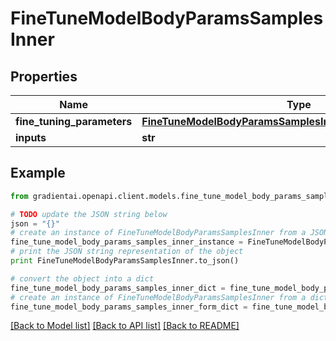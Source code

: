 # FineTuneModelBodyParamsSamplesInner


## Properties
Name | Type | Description | Notes
------------ | ------------- | ------------- | -------------
**fine_tuning_parameters** | [**FineTuneModelBodyParamsSamplesInnerFineTuningParameters**](FineTuneModelBodyParamsSamplesInnerFineTuningParameters.md) |  | [optional] 
**inputs** | **str** |  | 

## Example

```python
from gradientai.openapi.client.models.fine_tune_model_body_params_samples_inner import FineTuneModelBodyParamsSamplesInner

# TODO update the JSON string below
json = "{}"
# create an instance of FineTuneModelBodyParamsSamplesInner from a JSON string
fine_tune_model_body_params_samples_inner_instance = FineTuneModelBodyParamsSamplesInner.from_json(json)
# print the JSON string representation of the object
print FineTuneModelBodyParamsSamplesInner.to_json()

# convert the object into a dict
fine_tune_model_body_params_samples_inner_dict = fine_tune_model_body_params_samples_inner_instance.to_dict()
# create an instance of FineTuneModelBodyParamsSamplesInner from a dict
fine_tune_model_body_params_samples_inner_form_dict = fine_tune_model_body_params_samples_inner.from_dict(fine_tune_model_body_params_samples_inner_dict)
```
[[Back to Model list]](../README.md#documentation-for-models) [[Back to API list]](../README.md#documentation-for-api-endpoints) [[Back to README]](../README.md)


